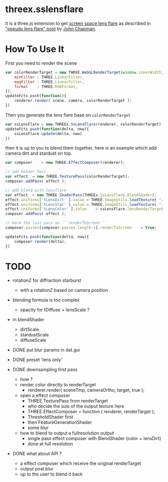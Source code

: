 threex.sslensflare
==================

It is a three.js extension to get 
[screen space lens flare]()
as described in 
["pseudo lens flare" post](http://john-chapman-graphics.blogspot.fr/2013/02/pseudo-lens-flare.html)
by 
[John Chapman](http://john-chapman-graphics.blogspot.fr).

How To Use It
=============

First you need to render the scene 

```javascript
var colorRenderTarget = new THREE.WebGLRenderTarget(window.innerWidth, window.innerHeight, {
	minFilter : THREE.LinearFilter,
	magFilter : THREE.LinearFilter,
	format    : THREE.RGBFormat,
});
updateFcts.push(function(){
	renderer.render( scene, camera, colorRenderTarget );    
})
```

Then you generate the lens flare base on ```colorRenderTarget```

```javascript
var ssLensFlare	= new THREEx.SsLensFlare(renderer, colorRenderTarget)
updateFcts.push(function(delta, now){
	ssLensFlare.update(delta, now)
})
```

then it is up to you to blend them together. here is an example which 
add camera dirt and stardust on top.

```javascript
var composer	= new THREE.EffectComposer(renderer);

// add Render Pass
var effect	= new THREE.TexturePass(colorRenderTarget);
composer.addPass( effect );

// add blend with lensflare
var effect	= new THREE.ShaderPass(THREEx.SsLensFlare.BlendShader);
effect.uniforms['tLensDirt' ].value	= THREE.ImageUtils.loadTexture( "../images/lensdirt.png" )
effect.uniforms['tLensStar' ].value	= THREE.ImageUtils.loadTexture( "../images/lensstar.png" )
effect.uniforms['tLensColor' ].value	= ssLensFlare.lensRenderTarget
composer.addPass( effect );	

// mark the last pass as ```renderToScreen```
composer.passes[composer.passes.length-1].renderToScreen	= true;

updateFcts.push(function(delta, now){
	composer.render(delta);
})	
```

TODO
====
* rotationZ for diffraction starburst
  * with a rotationZ based on camera position 
* blending formula is too complex
  * opacity for tDiffuse + lensScale ? 
* in blendShader
  * dirtScale
  * stardustScale
  * diffuseScale
* DONE put blur params in dat.gui
* DONE preset 'lens only'

* DONE downsampling first pass
  * how ?
  * render color directly to renderTarget
    * renderer.render( sceneTmp, cameraOrtho, target, true );
  * open a effect composer
    * THREE.TexturePass from renderTarget
    * who decide the size of the output texture here
    * THREE.EffectComposer = function ( renderer, renderTarget );
    * ThresholdShader first
    * then FeatureGenerationShader
    * some blur
  * how to blend to output a fullresolution output
    * single pass effect composer with BlendShader (color + lensDirt)
    * done at full resolution
* DONE what about API ?
  * a effect composer which receive the original renderTarget
  * output post blur
  * up to the user to blend it back